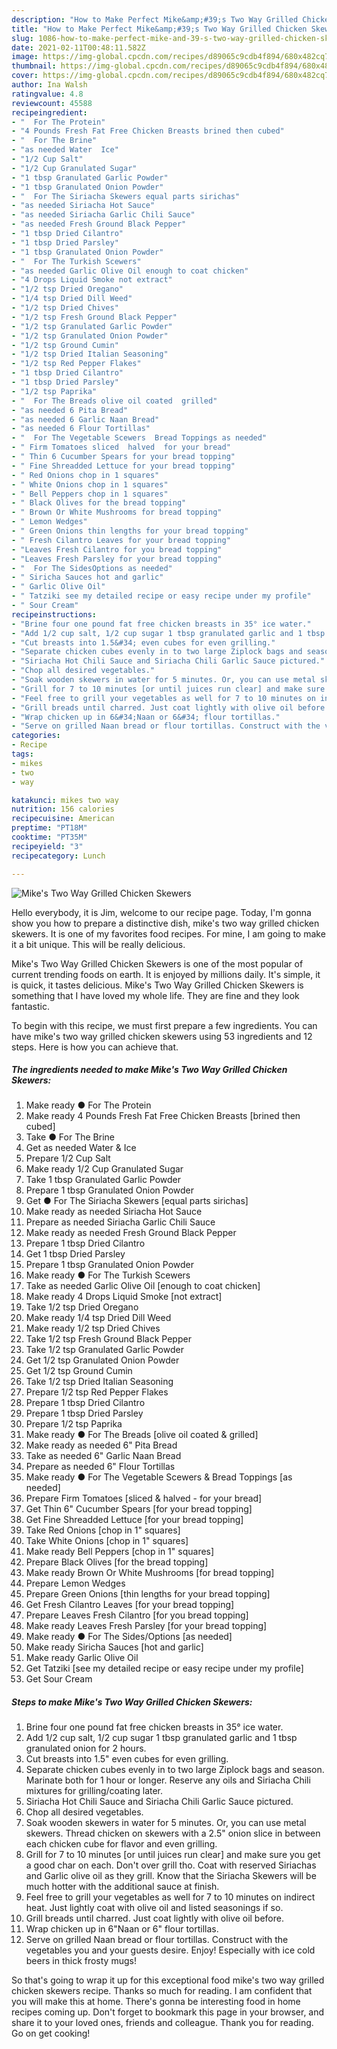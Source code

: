 ```yaml
---
description: "How to Make Perfect Mike&amp;#39;s Two Way Grilled Chicken Skewers"
title: "How to Make Perfect Mike&amp;#39;s Two Way Grilled Chicken Skewers"
slug: 1086-how-to-make-perfect-mike-and-39-s-two-way-grilled-chicken-skewers
date: 2021-02-11T00:48:11.582Z
image: https://img-global.cpcdn.com/recipes/d89065c9cdb4f894/680x482cq70/mikes-two-way-grilled-chicken-skewers-recipe-main-photo.jpg
thumbnail: https://img-global.cpcdn.com/recipes/d89065c9cdb4f894/680x482cq70/mikes-two-way-grilled-chicken-skewers-recipe-main-photo.jpg
cover: https://img-global.cpcdn.com/recipes/d89065c9cdb4f894/680x482cq70/mikes-two-way-grilled-chicken-skewers-recipe-main-photo.jpg
author: Ina Walsh
ratingvalue: 4.8
reviewcount: 45588
recipeingredient:
- "  For The Protein"
- "4 Pounds Fresh Fat Free Chicken Breasts brined then cubed"
- "  For The Brine"
- "as needed Water  Ice"
- "1/2 Cup Salt"
- "1/2 Cup Granulated Sugar"
- "1 tbsp Granulated Garlic Powder"
- "1 tbsp Granulated Onion Powder"
- "  For The Siriacha Skewers equal parts sirichas"
- "as needed Siriacha Hot Sauce"
- "as needed Siriacha Garlic Chili Sauce"
- "as needed Fresh Ground Black Pepper"
- "1 tbsp Dried Cilantro"
- "1 tbsp Dried Parsley"
- "1 tbsp Granulated Onion Powder"
- "  For The Turkish Scewers"
- "as needed Garlic Olive Oil enough to coat chicken"
- "4 Drops Liquid Smoke not extract"
- "1/2 tsp Dried Oregano"
- "1/4 tsp Dried Dill Weed"
- "1/2 tsp Dried Chives"
- "1/2 tsp Fresh Ground Black Pepper"
- "1/2 tsp Granulated Garlic Powder"
- "1/2 tsp Granulated Onion Powder"
- "1/2 tsp Ground Cumin"
- "1/2 tsp Dried Italian Seasoning"
- "1/2 tsp Red Pepper Flakes"
- "1 tbsp Dried Cilantro"
- "1 tbsp Dried Parsley"
- "1/2 tsp Paprika"
- "  For The Breads olive oil coated  grilled"
- "as needed 6 Pita Bread"
- "as needed 6 Garlic Naan Bread"
- "as needed 6 Flour Tortillas"
- "  For The Vegetable Scewers  Bread Toppings as needed"
- " Firm Tomatoes sliced  halved  for your bread"
- " Thin 6 Cucumber Spears for your bread topping"
- " Fine Shreadded Lettuce for your bread topping"
- " Red Onions chop in 1 squares"
- " White Onions chop in 1 squares"
- " Bell Peppers chop in 1 squares"
- " Black Olives for the bread topping"
- " Brown Or White Mushrooms for bread topping"
- " Lemon Wedges"
- " Green Onions thin lengths for your bread topping"
- " Fresh Cilantro Leaves for your bread topping"
- "Leaves Fresh Cilantro for you bread topping"
- "Leaves Fresh Parsley for your bread topping"
- "  For The SidesOptions as needed"
- " Siricha Sauces hot and garlic"
- " Garlic Olive Oil"
- " Tatziki see my detailed recipe or easy recipe under my profile"
- " Sour Cream"
recipeinstructions:
- "Brine four one pound fat free chicken breasts in 35° ice water."
- "Add 1/2 cup salt, 1/2 cup sugar 1 tbsp granulated garlic and 1 tbsp granulated onion for 2 hours."
- "Cut breasts into 1.5&#34; even cubes for even grilling."
- "Separate chicken cubes evenly in to two large Ziplock bags and season. Marinate both for 1 hour or longer. Reserve any oils and Siriacha Chili mixtures for grilling/coating later."
- "Siriacha Hot Chili Sauce and Siriacha Chili Garlic Sauce pictured."
- "Chop all desired vegetables."
- "Soak wooden skewers in water for 5 minutes. Or, you can use metal skewers. Thread chicken on skewers with a 2.5&#34; onion slice in between each chicken cube for flavor and even grilling."
- "Grill for 7 to 10 minutes [or until juices run clear] and make sure you get a good char on each. Don&#39;t over grill tho. Coat with reserved Siriachas and Garlic olive oil as they grill. Know that the Siriacha Skewers will be much hotter with the additional sauce at finish."
- "Feel free to grill your vegetables as well for 7 to 10 minutes on indirect heat. Just lightly coat with olive oil and listed seasonings if so."
- "Grill breads until charred. Just coat lightly with olive oil before."
- "Wrap chicken up in 6&#34;Naan or 6&#34; flour tortillas."
- "Serve on grilled Naan bread or flour tortillas. Construct with the vegetables you and your guests desire. Enjoy! Especially with ice cold beers in thick frosty mugs!"
categories:
- Recipe
tags:
- mikes
- two
- way

katakunci: mikes two way 
nutrition: 156 calories
recipecuisine: American
preptime: "PT18M"
cooktime: "PT35M"
recipeyield: "3"
recipecategory: Lunch

---
```



![Mike&#39;s Two Way Grilled Chicken Skewers](https://img-global.cpcdn.com/recipes/d89065c9cdb4f894/680x482cq70/mikes-two-way-grilled-chicken-skewers-recipe-main-photo.jpg)

Hello everybody, it is Jim, welcome to our recipe page. Today, I'm gonna show you how to prepare a distinctive dish, mike&#39;s two way grilled chicken skewers. It is one of my favorites food recipes. For mine, I am going to make it a bit unique. This will be really delicious.

Mike&#39;s Two Way Grilled Chicken Skewers is one of the most popular of current trending foods on earth. It is enjoyed by millions daily. It's simple, it is quick, it tastes delicious. Mike&#39;s Two Way Grilled Chicken Skewers is something that I have loved my whole life. They are fine and they look fantastic.




To begin with this recipe, we must first prepare a few ingredients. You can have mike&#39;s two way grilled chicken skewers using 53 ingredients and 12 steps. Here is how you can achieve that.

<!--inarticleads1-->

##### The ingredients needed to make Mike&#39;s Two Way Grilled Chicken Skewers:

1. Make ready  ● For The Protein
1. Make ready 4 Pounds Fresh Fat Free Chicken Breasts [brined then cubed]
1. Take  ● For The Brine
1. Get as needed Water &amp; Ice
1. Prepare 1/2 Cup Salt
1. Make ready 1/2 Cup Granulated Sugar
1. Take 1 tbsp Granulated Garlic Powder
1. Prepare 1 tbsp Granulated Onion Powder
1. Get  ● For The Siriacha Skewers [equal parts sirichas]
1. Make ready as needed Siriacha Hot Sauce
1. Prepare as needed Siriacha Garlic Chili Sauce
1. Make ready as needed Fresh Ground Black Pepper
1. Prepare 1 tbsp Dried Cilantro
1. Get 1 tbsp Dried Parsley
1. Prepare 1 tbsp Granulated Onion Powder
1. Make ready  ● For The Turkish Scewers
1. Take as needed Garlic Olive Oil [enough to coat chicken]
1. Make ready 4 Drops Liquid Smoke [not extract]
1. Take 1/2 tsp Dried Oregano
1. Make ready 1/4 tsp Dried Dill Weed
1. Make ready 1/2 tsp Dried Chives
1. Take 1/2 tsp Fresh Ground Black Pepper
1. Take 1/2 tsp Granulated Garlic Powder
1. Get 1/2 tsp Granulated Onion Powder
1. Get 1/2 tsp Ground Cumin
1. Take 1/2 tsp Dried Italian Seasoning
1. Prepare 1/2 tsp Red Pepper Flakes
1. Prepare 1 tbsp Dried Cilantro
1. Prepare 1 tbsp Dried Parsley
1. Prepare 1/2 tsp Paprika
1. Make ready  ● For The Breads [olive oil coated &amp; grilled]
1. Make ready as needed 6&#34; Pita Bread
1. Take as needed 6&#34; Garlic Naan Bread
1. Prepare as needed 6&#34; Flour Tortillas
1. Make ready  ● For The Vegetable Scewers &amp; Bread Toppings [as needed]
1. Prepare  Firm Tomatoes [sliced &amp; halved - for your bread]
1. Get  Thin 6&#34; Cucumber Spears [for your bread topping]
1. Get  Fine Shreadded Lettuce [for your bread topping]
1. Take  Red Onions [chop in 1&#34; squares]
1. Take  White Onions [chop in 1&#34; squares]
1. Make ready  Bell Peppers [chop in 1&#34; squares]
1. Prepare  Black Olives [for the bread topping]
1. Make ready  Brown Or White Mushrooms [for bread topping]
1. Prepare  Lemon Wedges
1. Prepare  Green Onions [thin lengths for your bread topping]
1. Get  Fresh Cilantro Leaves [for your bread topping]
1. Prepare Leaves Fresh Cilantro [for you bread topping]
1. Make ready Leaves Fresh Parsley [for your bread topping]
1. Make ready  ● For The Sides/Options [as needed]
1. Make ready  Siricha Sauces [hot and garlic]
1. Make ready  Garlic Olive Oil
1. Get  Tatziki [see my detailed recipe or easy recipe under my profile]
1. Get  Sour Cream




<!--inarticleads2-->

##### Steps to make Mike&#39;s Two Way Grilled Chicken Skewers:

1. Brine four one pound fat free chicken breasts in 35° ice water.
1. Add 1/2 cup salt, 1/2 cup sugar 1 tbsp granulated garlic and 1 tbsp granulated onion for 2 hours.
1. Cut breasts into 1.5&#34; even cubes for even grilling.
1. Separate chicken cubes evenly in to two large Ziplock bags and season. Marinate both for 1 hour or longer. Reserve any oils and Siriacha Chili mixtures for grilling/coating later.
1. Siriacha Hot Chili Sauce and Siriacha Chili Garlic Sauce pictured.
1. Chop all desired vegetables.
1. Soak wooden skewers in water for 5 minutes. Or, you can use metal skewers. Thread chicken on skewers with a 2.5&#34; onion slice in between each chicken cube for flavor and even grilling.
1. Grill for 7 to 10 minutes [or until juices run clear] and make sure you get a good char on each. Don&#39;t over grill tho. Coat with reserved Siriachas and Garlic olive oil as they grill. Know that the Siriacha Skewers will be much hotter with the additional sauce at finish.
1. Feel free to grill your vegetables as well for 7 to 10 minutes on indirect heat. Just lightly coat with olive oil and listed seasonings if so.
1. Grill breads until charred. Just coat lightly with olive oil before.
1. Wrap chicken up in 6&#34;Naan or 6&#34; flour tortillas.
1. Serve on grilled Naan bread or flour tortillas. Construct with the vegetables you and your guests desire. Enjoy! Especially with ice cold beers in thick frosty mugs!




So that's going to wrap it up for this exceptional food mike&#39;s two way grilled chicken skewers recipe. Thanks so much for reading. I am confident that you will make this at home. There's gonna be interesting food in home recipes coming up. Don't forget to bookmark this page in your browser, and share it to your loved ones, friends and colleague. Thank you for reading. Go on get cooking!
